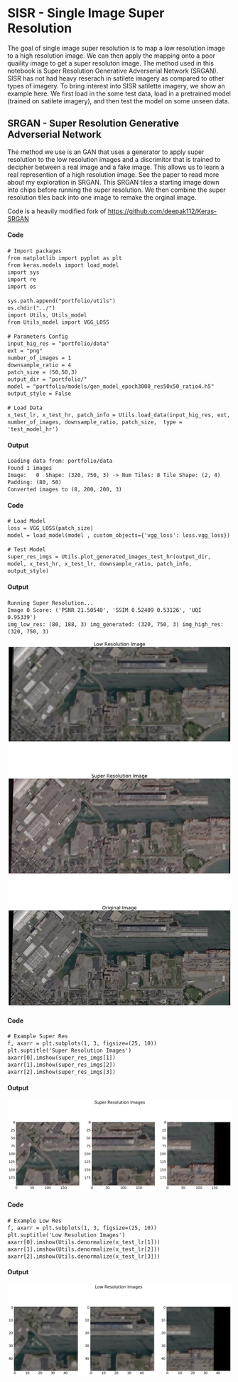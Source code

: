 # SISR - Single Image Super Resolution

The goal of single image super resolution is to map a low resolution image to a high resolution image. We can then apply the mapping onto a poor quaility image to get a super resoluton image. The method used in this notebook is Super Resolution Generative Adverserial Network (SRGAN). SISR has not had heavy reserach in satilete imagery as compared to other types of imagery. To bring interest into SISR satilette imagery, we show an example here. We first load in the some test data, load in a pretrained model (trained on satilete imagery), and then test the model on some unseen data.

## SRGAN - Super Resolution Generative Adverserial Network

The method we use is an GAN that uses a generator to apply super resolution to the low resolution images and a discrimitor that is trained to decipher between a real image and a fake image. This allows us to learn a real represention of a high resolution image. See the paper to read more about my exploration in SRGAN. This SRGAN tiles a starting image down into chips before running the super resolution. We then combine the super resolution tiles back into one image to remake the orginal image.

Code is a heavily modified fork of https://github.com/deepak112/Keras-SRGAN

#### Code
```
# Import packages
from matplotlib import pyplot as plt
from keras.models import load_model
import sys
import re
import os

sys.path.append("portfolio/utils")
os.chdir("../")
import Utils, Utils_model
from Utils_model import VGG_LOSS

# Parameters Config
input_hig_res = "portfolio/data"
ext = "png"
number_of_images = 1
downsample_ratio = 4 
patch_size = (50,50,3)
output_dir = "portfolio/"
model = "portfolio/models/gen_model_epoch3000_res50x50_ratio4.h5"
output_style = False

# Load Data
x_test_lr, x_test_hr, patch_info = Utils.load_data(input_hig_res, ext, number_of_images, downsample_ratio, patch_size,  type = 'test_model_hr')
```

#### Output
```
Loading data from: portfolio/data
Found 1 images
Image:   0  Shape: (320, 750, 3) -> Num Tiles: 8 Tile Shape: (2, 4) Padding: (80, 50)
Converted images to (8, 200, 200, 3)
```

#### Code
```
# Load Model
loss = VGG_LOSS(patch_size)
model = load_model(model , custom_objects={'vgg_loss': loss.vgg_loss})

# Test Model
super_res_imgs = Utils.plot_generated_images_test_hr(output_dir, model, x_test_hr, x_test_lr, downsample_ratio, patch_info, output_style)
```

#### Output
```
Running Super Resolution...
Image 0 Score: ('PSNR 21.50540', 'SSIM 0.52409 0.53126', 'UQI 0.95339')
img_low_res: (80, 188, 3) img_generated: (320, 750, 3) img_high_res: (320, 750, 3)
```

![SISR Intial](../images/sisr_1.webp)

#### Code
```
# Example Super Res
f, axarr = plt.subplots(1, 3, figsize=(25, 10))
plt.suptitle('Super Resolution Images')
axarr[0].imshow(super_res_imgs[1])
axarr[1].imshow(super_res_imgs[2])
axarr[2].imshow(super_res_imgs[3])
```

#### Output

![SISR Example](../images/sisr_2.webp)

#### Code
```
# Example Low Res
f, axarr = plt.subplots(1, 3, figsize=(25, 10))
plt.suptitle('Low Resolution Images')
axarr[0].imshow(Utils.denormalize(x_test_lr[1]))
axarr[1].imshow(Utils.denormalize(x_test_lr[2]))
axarr[2].imshow(Utils.denormalize(x_test_lr[3]))
```

#### Output

![SISR Example](../images/sisr_3.webp)
